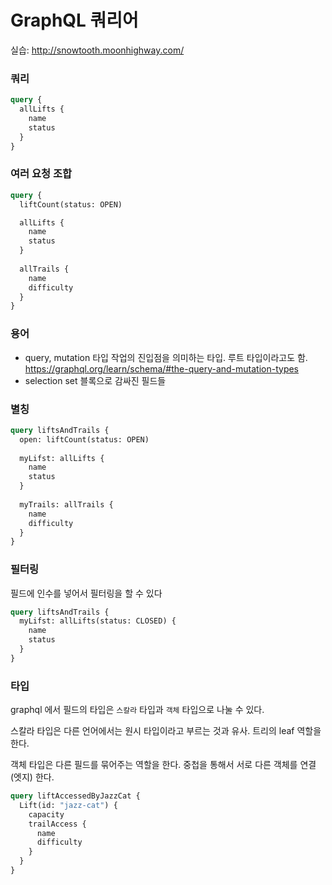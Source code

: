 # GraphQL 쿼리어
실습: http://snowtooth.moonhighway.com/

### 쿼리 
```graphql
query {
  allLifts {
    name
    status
  }
}
```

### 여러 요청 조합
```graphql
query {
  liftCount(status: OPEN)

  allLifts {
    name
    status
  }
  
  allTrails {
    name
    difficulty
  }
}
```

### 용어
- query, mutation 타입
작업의 진입점을 의미하는 타입. 루트 타입이라고도 함.
https://graphql.org/learn/schema/#the-query-and-mutation-types
- selection set
블록으로 감싸진 필드들

### 별칭
```graphql
query liftsAndTrails {
  open: liftCount(status: OPEN)
  
  myLifst: allLifts {
    name
    status
  }
  
  myTrails: allTrails {
    name
    difficulty
  }
}
```

### 필터링
필드에 인수를 넣어서 필터링을 할 수 있다
```graphql
query liftsAndTrails {  
  myLifst: allLifts(status: CLOSED) {
    name
    status
  }
}
```

### 타입
graphql 에서 필드의 타입은 `스칼라` 타입과 `객체` 타입으로 나눌 수 있다. 

스칼라 타입은 다른 언어에서는 원시 타입이라고 부르는 것과 유사. 트리의 leaf 역할을 한다. 

객체 타입은 다른 필드를 묶어주는 역할을 한다. 중첩을 통해서 서로 다른 객체를 연결(엣지) 한다. 

```graphql
query liftAccessedByJazzCat {
  Lift(id: "jazz-cat") {
    capacity
    trailAccess {
      name
      difficulty
    }
  }
}
```